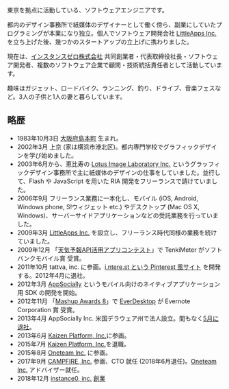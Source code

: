 <span itemprop="address" itemscope itemtype="http://data-vocabulary.org/Address"><span itemprop="locality">東京</span>を拠点</span>に活動している、<span itemprop="title">ソフトウェアエンジニア</span>です。

都内のデザイン事務所で紙媒体のデザイナーとして働く傍ら、副業にしていたプログラミングが本業になり独立。個人でソフトウェア開発会社 [LittleApps Inc.] を立ち上げた後、幾つかのスタートアップの立上げに携わりました。

現在は、[インスタンスゼロ株式会社] 共同創業者・代表取締役社長・ソフトウェア開発者、複数のソフトウェア企業で顧問・技術統括責任者として活動しています。

趣味はガジェット、ロードバイク、ランニング、釣り、ドライブ、音楽フェスなど。3人の子供と1人の妻と暮らしています。

## 略歴

* 1983年10月3日 [大阪府島本町] 生まれ。
* 2002年3月 上京 (家は横浜市港北区)。都内専門学校でグラフィックデザインを学び始めました。
* 2003年6月から、恵比寿の [Lotus Image Laboratory Inc.] というグラッフィックデザイン事務所で主に紙媒体のデザインの仕事をしていました。並行して、Flash や JavaScript を用いた RIA 開発をフリーランスで請けていました。
* 2006年9月 フリーランス業務に一本化し、モバイル (iOS, Android, Windows phone, S!ウィジェット etc.) やデスクトップ (Mac OS X, Windows)、サーバーサイドアプリケーションなどの受託業務を行っていました。
* 2009年3月 [LittleApps Inc.] を設立し、フリーランス時代同様の業務を続けていました。
* 2009年12月 「[天気予報API活用アプリコンテスト]」で TenkiMeter がソフトバンクモバイル賞 受賞。
* 2011年10月 tattva, inc. に参画。[i.ntere.st という Pinterest 風サイト] を開発する。2012年4月に退社。
* 2012年3月 [AppSocially] というモバイル向けのネイティブアプリケーション用 SDK の開発を開始。
* 2012年11月 「[Mashup Awards 8]」で [EverDesktop] が Evernote Corporation 賞 受賞。
* 2013年4月 AppSocially Inc. 米国デラウェア州で法人設立。間もなく[5月に退社](/2013/12/30/shokan2013/)。
* 2013年6月 [Kaizen Platform, Inc.]に参画。
* 2015年7月 [Kaizen Platform, Inc.]を退職。
* 2015年8月 <span itemprop="affiliation">[Oneteam Inc.]</span> に参画。
* 2017年9月 [CAMPFIRE, Inc.] 参画、CTO 就任 (2018年6月退任)。[Oneteam Inc.] アドバイザー就任。
* 2018年12月 <span itemprop="affiliation">[instance0, inc.]</span> [創業](/2019/02/01/instance0/)

[Oneteam Inc.]: https://one-team.com/ja/
[LittleApps Inc.]: https://littleapps.jp/
[大阪府島本町]: http://ja.wikipedia.org/wiki/%E5%B3%B6%E6%9C%AC%E7%94%BA
[Lotus Image Laboratory Inc.]: http://lotus-lab.com/
[AppSocially]: https://appsocial.ly/
[EverDesktop]: http://everdesktop.com/
[天気予報API活用アプリコンテスト]: http://www.value-press.com/pressrelease/49464
[i.ntere.st という Pinterest 風サイト]: http://jp.techcrunch.com/2012/02/27/jp20120227interest-renewal/
[Mashup Awards 8]: http://ma8.mashupaward.jp/
[EverDesktop]: http://everdesktop.com/
[Kaizen Platform, Inc.]: https://kaizenplatform.com/
[CAMPFIRE, Inc.]: https://campfire.co.jp
[インスタンスゼロ株式会社]: https://ins0.jp
[instance0, inc.]: https://ins0.jp
